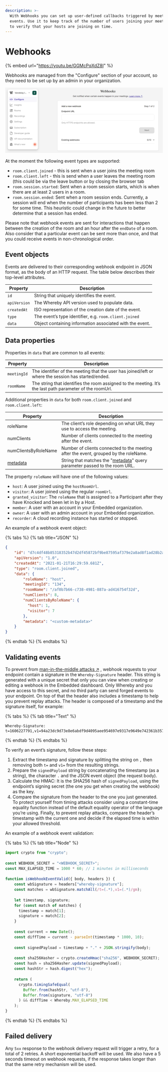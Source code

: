 ```yaml
---
description: >-
  With Webhooks you can set up user-defined callbacks triggered by meeting
  events. Use it to keep track of the number of users joining your meetings, or
  to verify that your hosts are joining on time.
---
```


# Webhooks

{% embed url="https://youtu.be/GGMcPqXdZ8I" %}

Webhooks are managed from the "Configure" section of your account, so they need to be set up by an admin in your organization.

![Visit the "Configure" section of your Whereby Embedded account dashboard and scroll down to find the Webhooks setup.](../.gitbook/assets/webhooks-dashboard.png)

At the moment the following event types are supported:

* `room.client.joined` - this is sent when a user joins the meeting room
* `room.client.left` - this is send when a user leaves the meeting room (this could be via the leave button or by closing the browser tab
* `room.session.started`: Sent when a room session starts, which is when there are at least 2 users in a room.
* `room.session.ended`: Sent when a room session ends. Currently, a session will end when the number of participants has been less than 2 for some time. This heuristic could change in the future to better determine that a session has ended.

Please note that webhook events are sent for interactions that happen between the creation of the room and an hour after the `endDate` of a room. Also consider that a particular event can be sent more than once, and that you could receive events in non-chronological order.

## Event objects

Events are delivered to their corresponding webhook endpoint in JSON format, as the body of an HTTP request. The table below describes their top-level attributes.

| Property     | Description                                              |
| ------------ | -------------------------------------------------------- |
| `id`         | String that uniquely identifies the event.               |
| `apiVersion` | The Whereby API version used to populate data.           |
| `createdAt`  | ISO representation of the creation date of the event.    |
| `type`       | The event’s type identifier, e.g. `room.client.joined`   |
| `data`       | Object containing information associated with the event. |

## Data properties

Properties in `data` that are common to all events:

| Property    | Description                                                                                               |
| ----------- | --------------------------------------------------------------------------------------------------------- |
| `meetingId` | The identifier of the meeting that the user has joined/left or where the session has started/ended.       |
| `roomName`  | The string that identifies the room assigned to the meeting. It’s the last path parameter of the roomUrl. |



Additional properties in `data` for both `room.client.joined` and `room.client.left`:

| Property                                                                                        | Description                                                                                                                                                       |
| ----------------------------------------------------------------------------------------------- | ----------------------------------------------------------------------------------------------------------------------------------------------------------------- |
| roleName                                                                                        | The client’s role depending on what URL they use to access the meeting.                                                                                           |
| numClients                                                                                      | Number of clients connected to the meeting after the event.                                                                                                       |
| numClientsByRoleName                                                                            | Number of clients connected to the meeting after the event, grouped by the roleName.                                                                              |
| [metadata](../customizing-rooms/using-url-parameters.md#metadata-less-than-string-greater-than) | String that matches the "[metadata](../customizing-rooms/using-url-parameters.md#metadata-less-than-string-greater-than)" query parameter passed to the room URL. |



The property `roleName` will have one of the following values:

* `host`: A user joined using the `hostRoomUrl`.
* `visitor`: A user joined using the regular `roomUrl`.
* `granted_visitor`: The `roleName` that is assigned to a Participant after they have Knocked and been let in by a Host.
* `member`: A user with an account in your Embedded organization.
* `owner`: A user with an admin account in your Embedded organization.
* `recorder`: A cloud recording instance has started or stopped.

An example of a webhook event object:

{% tabs %}
{% tab title="JSON" %}
```json
{
    "id": "d7c4df48b85318352b47d2df45872bf9be87595af379e2a8ad8f1ad28b2a482e",
    "apiVersion": "1.0",
    "createdAt": "2021-01-21T16:29:59.681Z",
    "type": "room.client.joined",
    "data": {
        "roleName": "host",
        "meetingId": "134",
        "roomName": "/af0b7b66-c738-4981-887a-ad416754f32d",
        "numClients": 8,
        "numClientsByRoleName": {
          "host": 1,
          "visitor": 7
        },
        "metadata": "<custom-metadata>"
    }
}
```
{% endtab %}
{% endtabs %}

## Validating events

To prevent from [man-in-the-middle attacks ↗](https://en.wikipedia.org/wiki/Man-in-the-middle\_attack) , webhook requests to your endpoint contain a signature in the `Whereby-Signature` header. This string is generated with a unique secret that only you can view when creating or editing a webhook in the Embedded dashboard. Only Whereby and you have access to this secret, and no third party can send forged events to your endpoint. On top of that the header also includes a timestamp to help you prevent replay attacks. The header is composed of a timestamp and the signature itself, for example:

{% tabs %}
{% tab title="Text" %}
```
Whereby-Signature: 
t=1606227791,v1=94a23dc9d73e8e6abdf9d4095aee954697e9317e9649e742361b35707edd45a3

```
{% endtab %}
{% endtabs %}

To verify an event’s signature, follow these steps:

1. Extract the timestamp and signature by splitting the string on `,` then removing both `t=` and `v1=` from the resulting strings.
2. Prepare the `signedPayload` string by concatenating the timestamp (as a string), the character `.` and the JSON event object (the request body).
3. Calculate the HMAC: It is the SHA256 hash of `signedPayload`, using the endpoint’s signing secret (the one you get when creating the webhook) as the key.
4. Compare the signature from the header to the one you just generated. To protect yourself from timing attacks consider using a constant-time equality function instead of the default equality operator of the language you’re using. Finally, to prevent replay attacks, compare the header’s timestamp with the current one and decide if the elapsed time is within your allowed threshold.

An example of a webhook event validation:

{% tabs %}
{% tab title="Node" %}
```javascript
import crypto from "crypto";

const WEBHOOK_SECRET = "<WEBHOOK_SECRET>";
const MAX_ELAPSED_TIME = 1000 * 60; // 1 minutes in milliseconds

function isWebhookEventValid({ body, headers }) {
    const wbSignature = headers["whereby-signature"];
    const matches = wbSignature.matchAll(/t=(.*),v1=(.*)/gm);

    let timestamp, signature;
    for (const match of matches) {
      timestamp = match[1];
      signature = match[2];
    }

    const current = new Date();
    const diffTime = current - parseInt(timestamp * 1000, 10);

    const signedPayload = timestamp + "." + JSON.stringify(body);

    const sha256Hasher = crypto.createHmac("sha256", WEBHOOK_SECRET);
    const hash = sha256Hasher.update(signedPayload);
    const hashStr = hash.digest("hex");

    return (
      crypto.timingSafeEqual(
        Buffer.from(hashStr, "utf-8"),
        Buffer.from(signature, "utf-8")
      ) && diffTime < Whereby.MAX_ELAPSED_TIME
    );
}
```
{% endtab %}
{% endtabs %}

## Failed delivery

Any `5xx` response to the webhook delivery request will trigger a retry, for a total of 2 retries. A short exponential backoff will be used. We also have a 5 seconds timeout on webhook requests, if the response takes longer than that the same retry mechanism will be used.

